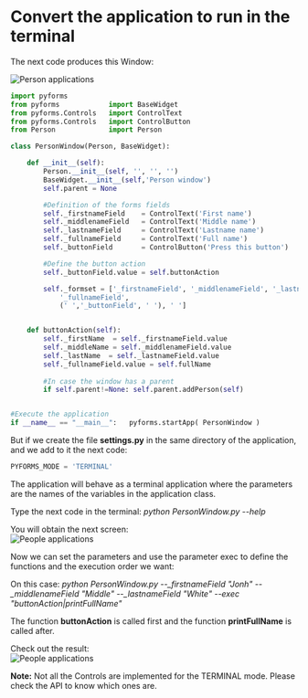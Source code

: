 # Convert the application to run in the terminal

The next code produces this Window:

![Person applications](https://raw.githubusercontent.com/UmSenhorQualquer/pyforms/master/docs/imgs/getting-started-10.png?raw=true "Screen")

```python
import pyforms
from pyforms 			import BaseWidget
from pyforms.Controls 	import ControlText
from pyforms.Controls 	import ControlButton
from Person 			import Person

class PersonWindow(Person, BaseWidget):

	def __init__(self):
		Person.__init__(self, '', '', '')
		BaseWidget.__init__(self,'Person window')
		self.parent = None

		#Definition of the forms fields
		self._firstnameField 	= ControlText('First name')
		self._middlenameField  	= ControlText('Middle name')
		self._lastnameField  	= ControlText('Lastname name')
		self._fullnameField  	= ControlText('Full name')
		self._buttonField  		= ControlButton('Press this button')

		#Define the button action
		self._buttonField.value = self.buttonAction

		self._formset = ['_firstnameField', '_middlenameField', '_lastnameField', 
			'_fullnameField', 
			(' ','_buttonField', ' '), ' ']


	def buttonAction(self):
		self._firstName  = self._firstnameField.value
		self._middleName = self._middlenameField.value
		self._lastName  = self._lastnameField.value
		self._fullnameField.value = self.fullName
		
		#In case the window has a parent
		if self.parent!=None: self.parent.addPerson(self)


#Execute the application
if __name__ == "__main__":	 pyforms.startApp( PersonWindow )
```

But if we create the file **settings.py** in the same directory of the application, and we add to it the next code:
```python
PYFORMS_MODE = 'TERMINAL'
```

The application will behave as a terminal application where the parameters are the names of the variables in the application class.

Type the next code in the terminal: *python PersonWindow.py --help*

You will obtain the next screen:  
![People applications](https://raw.githubusercontent.com/UmSenhorQualquer/pyforms/master/docs/imgs/getting-started-11.png?raw=true "Screen")


Now we can set the parameters and use the parameter exec to define the functions and the execution order we want:

On this case: *python PersonWindow.py --_firstnameField "Jonh" --_middlenameField "Middle" --_lastnameField "White"  --exec "buttonAction|printFullName"*

The function **buttonAction** is called first and the function **printFullName** is called after.

Check out the result:  
![People applications](https://raw.githubusercontent.com/UmSenhorQualquer/pyforms/master/docs/imgs/getting-started-9.png?raw=true "Screen")

**Note:** Not all the Controls are implemented for the TERMINAL mode. Please check the API to know which ones are.